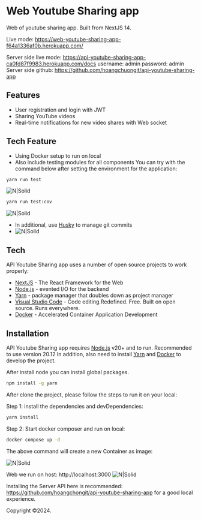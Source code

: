 
# Web Youtube Sharing app
Web of youtube sharing app. Built from NextJS 14.

Live mode: https://web-youtube-sharing-app-f64a1336af0b.herokuapp.com/

Server side live mode: https://api-youtube-sharing-app-ca0fd87f9983.herokuapp.com/docs
username: admin
password: admin
Server side github: https://github.com/hoangchuongit/api-youtube-sharing-app

## Features

- User registration and login with JWT
- Sharing YouTube videos
- Real-time notifications for new video shares with Web socket

## Tech Feature
- Using Docker setup to run on local
- Also include testing modules for all components You can try with the command below after setting the environment for the application:

```sh
yarn run test
```
![N|Solid](https://github.com/hoangchuongit/web-youtube-sharing-app/assets/24239781/8ec2eaa1-85fb-4fd0-8535-cbc48f830768)

```sh
yarn run test:cov
```
![N|Solid](https://github.com/hoangchuongit/web-youtube-sharing-app/assets/24239781/19cff12f-0815-42da-92fa-eabe5ae5262e)

- In additional, use [Husky](https://typicode.github.io/husky/) to manage git commits
- ![N|Solid](https://github.com/hoangchuongit/api-youtube-sharing-app/assets/24239781/ec00c362-f23e-47f6-b9bc-86557b4c022d)

## Tech

API Youtube Sharing app uses a number of open source projects to work properly:

- [NextJS](https://nextjs.org/) - The React Framework for the Web
- [Node.js](https://nodejs.org/) - evented I/O for the backend
- [Yarn](https://yarnpkg.com/) - package manager that doubles down as project manager
- [Visual Studio Code](https://code.visualstudio.com/download) - Code editing.Redefined. Free. Built on open source. Runs everywhere.
- [Docker](https://www.docker.com/) - Accelerated Container Application Development

## Installation

API Youtube Sharing app requires [Node.js](https://nodejs.org/) v20+ and to run. Recommended to use version 20.12
In addition, also need to install [Yarn](https://yarnpkg.com/) and [Docker](https://www.docker.com/) to develop the project.

After install node you can install global packages.

```sh
npm install -g yarn
```

After clone the project, please follow the steps to run it on your local:

Step 1: install the dependencies and devDependencies:

```sh
yarn install
```

Step 2: Start docker composer and run on local:
```sh
docker compose up -d
```

The above command will create a new Container as image:

![N|Solid](https://github.com/hoangchuongit/web-youtube-sharing-app/assets/24239781/40ef8c5e-d5e5-449f-b62a-9b1c823f6279)


Web we run on host: http://localhost:3000
![N|Solid](https://github.com/hoangchuongit/web-youtube-sharing-app/assets/24239781/0bf3411c-80e4-4cca-966c-51c3fbf52a55)

Installing the Server API here is recommended: https://github.com/hoangchongit/api-youtube-sharing-app for a good local experience.

Copyright ©2024.
